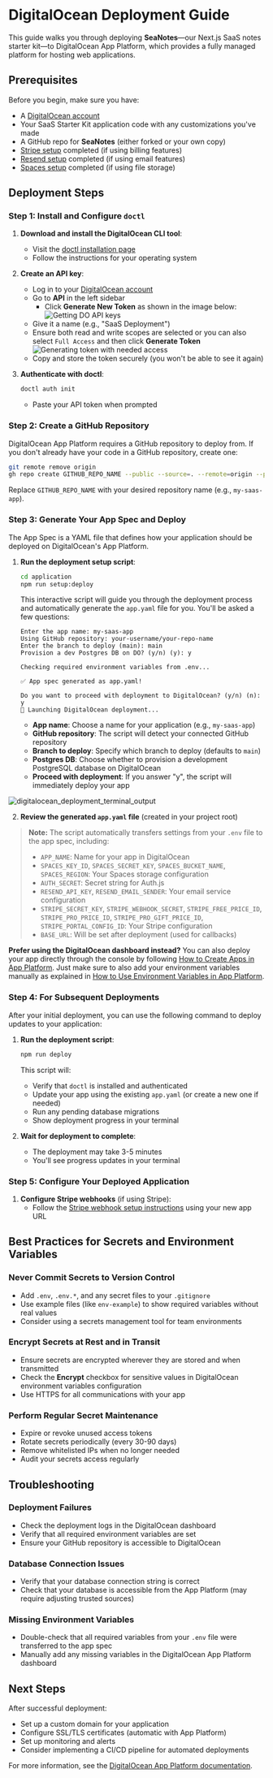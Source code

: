 # DigitalOcean Deployment Guide

This guide walks you through deploying **SeaNotes**—our Next.js SaaS notes starter kit—to DigitalOcean App Platform, which provides a fully managed platform for hosting web applications.

## Prerequisites

Before you begin, make sure you have:

- A [DigitalOcean account](https://cloud.digitalocean.com/registrations/new)
- Your SaaS Starter Kit application code with any customizations you've made
- A GitHub repo for **SeaNotes** (either forked or your own copy)
- [Stripe setup](./stripe-integration-guide.md) completed (if using billing features)
- [Resend setup](../README.md#part-2-set-up-email-provider-resend) completed (if using email features)
- [Spaces setup](../README.md#part-3-set-up-file-storage-digitalocean-spaces) completed (if using file storage)

## Deployment Steps

### Step 1: Install and Configure `doctl`

1. **Download and install the DigitalOcean CLI tool**:

   - Visit the [doctl installation page](https://docs.digitalocean.com/reference/doctl/how-to/install/)
   - Follow the instructions for your operating system

2. **Create an API key**:

   - Log in to your [DigitalOcean account](https://cloud.digitalocean.com/)
   - Go to **API** in the left sidebar
      - Click **Generate New Token** as shown in the image below:
      ![Getting DO API keys](./images/do-api.png)
   - Give it a name (e.g., "SaaS Deployment")
   - Ensure both read and write scopes are selected or you can also select `Full Access` and then click **Generate Token**
   ![Generating token with needed access](./images/generate-token.png)
   - Copy and store the token securely (you won't be able to see it again)

3. **Authenticate with doctl**:
   ```bash
   doctl auth init
   ```
   - Paste your API token when prompted

### Step 2: Create a GitHub Repository

DigitalOcean App Platform requires a GitHub repository to deploy from. If you don't already have your code in a GitHub repository, create one:

```bash
git remote remove origin
gh repo create GITHUB_REPO_NAME --public --source=. --remote=origin --push
```

Replace `GITHUB_REPO_NAME` with your desired repository name (e.g., `my-saas-app`).

### Step 3: Generate Your App Spec and Deploy

The App Spec is a YAML file that defines how your application should be deployed on DigitalOcean's App Platform.

1. **Run the deployment setup script**:

   ```bash
   cd application
   npm run setup:deploy
   ```

   This interactive script will guide you through the deployment process and automatically generate the `app.yaml` file for you. You'll be asked a few questions:

   ```
   Enter the app name: my-saas-app
   Using GitHub repository: your-username/your-repo-name
   Enter the branch to deploy (main): main
   Provision a dev Postgres DB on DO? (y/n) (y): y

   Checking required environment variables from .env...

   ✅ App spec generated as app.yaml!

   Do you want to proceed with deployment to DigitalOcean? (y/n) (n): y
   🚀 Launching DigitalOcean deployment...
   ```

   - **App name**: Choose a name for your application (e.g., `my-saas-app`)
   - **GitHub repository**: The script will detect your connected GitHub repository
   - **Branch to deploy**: Specify which branch to deploy (defaults to `main`)
   - **Postgres DB**: Choose whether to provision a development PostgreSQL database on DigitalOcean
   - **Proceed with deployment**: If you answer "y", the script will immediately deploy your app

![digitalocean_deployment_terminal_output](../docs/images/digitalocean_deployment_terminal_output.png)

2. **Review the generated `app.yaml` file** (created in your project root)

> **Note:** The script automatically transfers settings from your `.env` file to the app spec, including:
>
> - `APP_NAME`: Name for your app in DigitalOcean
> - `SPACES_KEY_ID`, `SPACES_SECRET_KEY`, `SPACES_BUCKET_NAME`, `SPACES_REGION`: Your Spaces storage configuration
> - `AUTH_SECRET`: Secret string for Auth.js
> - `RESEND_API_KEY`, `RESEND_EMAIL_SENDER`: Your email service configuration
> - `STRIPE_SECRET_KEY`, `STRIPE_WEBHOOK_SECRET`, `STRIPE_FREE_PRICE_ID`, `STRIPE_PRO_PRICE_ID`, `STRIPE_PRO_GIFT_PRICE_ID`, `STRIPE_PORTAL_CONFIG_ID`: Your Stripe configuration
> - `BASE_URL`: Will be set after deployment (used for callbacks)

**Prefer using the DigitalOcean dashboard instead?**
You can also deploy your app directly through the console by following [How to Create Apps in App Platform](https://docs.digitalocean.com/products/app-platform/how-to/create-apps/). Just make sure to also add your environment variables manually as explained in [How to Use Environment Variables in App Platform](https://docs.digitalocean.com/products/app-platform/how-to/use-environment-variables/).

### Step 4: For Subsequent Deployments

After your initial deployment, you can use the following command to deploy updates to your application:

1. **Run the deployment script**:

   ```bash
   npm run deploy
   ```

   This script will:

   - Verify that `doctl` is installed and authenticated
   - Update your app using the existing `app.yaml` (or create a new one if needed)
   - Run any pending database migrations
   - Show deployment progress in your terminal

2. **Wait for deployment to complete**:
   - The deployment may take 3-5 minutes
   - You'll see progress updates in your terminal

### Step 5: Configure Your Deployed Application

1. **Configure Stripe webhooks** (if using Stripe):
   - Follow the [Stripe webhook setup instructions](./stripe-integration-guide.md#option-a-production-webhook-setup-deployed-app) using your new app URL

## Best Practices for Secrets and Environment Variables

### Never Commit Secrets to Version Control

- Add `.env`, `.env.*`, and any secret files to your `.gitignore`
- Use example files (like `env-example`) to show required variables without real values
- Consider using a secrets management tool for team environments

### Encrypt Secrets at Rest and in Transit

- Ensure secrets are encrypted wherever they are stored and when transmitted
- Check the **Encrypt** checkbox for sensitive values in DigitalOcean environment variables configuration
- Use HTTPS for all communications with your app

### Perform Regular Secret Maintenance

- Expire or revoke unused access tokens
- Rotate secrets periodically (every 30-90 days)
- Remove whitelisted IPs when no longer needed
- Audit your secrets access regularly

## Troubleshooting

### Deployment Failures

- Check the deployment logs in the DigitalOcean dashboard
- Verify that all required environment variables are set
- Ensure your GitHub repository is accessible to DigitalOcean

### Database Connection Issues

- Verify that your database connection string is correct
- Check that your database is accessible from the App Platform (may require adjusting trusted sources)

### Missing Environment Variables

- Double-check that all required variables from your `.env` file were transferred to the app spec
- Manually add any missing variables in the DigitalOcean App Platform dashboard

## Next Steps

After successful deployment:

- Set up a custom domain for your application
- Configure SSL/TLS certificates (automatic with App Platform)
- Set up monitoring and alerts
- Consider implementing a CI/CD pipeline for automated deployments

For more information, see the [DigitalOcean App Platform documentation](https://docs.digitalocean.com/products/app-platform/).
